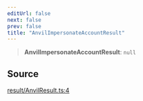 ```yaml
---
editUrl: false
next: false
prev: false
title: "AnvilImpersonateAccountResult"
---
```


> **AnvilImpersonateAccountResult**: `null`

## Source

[result/AnvilResult.ts:4](https://github.com/evmts/tevm-monorepo/blob/main/packages/actions-types/src/result/AnvilResult.ts#L4)
